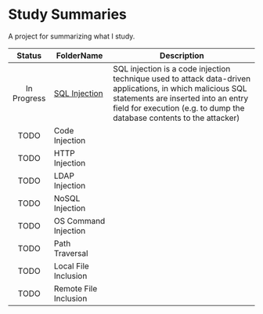 # Study Summaries
A project for summarizing what I study.

|Status         |FolderName                                                                                                                         |Description
|:-:            |-                                                                                                                                  |-
|In Progress    |[SQL Injection](https://github.com/MichaelZaslavsky/study-summaries/tree/master/Security/Injection%20Flaws/SQL%20Injection)        |SQL injection is a code injection technique used to attack data-driven applications, in which malicious SQL statements are inserted into an entry field for execution (e.g. to dump the database contents to the attacker)
|TODO           |Code Injection
|TODO           |HTTP Injection
|TODO           |LDAP Injection                                                                                                                     |
|TODO           |NoSQL Injection                                                                                                                    |
|TODO           |OS Command Injection                                                                                                               |
|TODO           |Path Traversal                                                                                                                     |
|TODO           |Local File Inclusion                                                                                                               |
|TODO           |Remote File Inclusion                                                                                                              |

